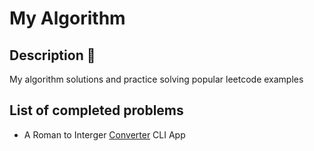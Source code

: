 # My Algorithm

## Description 📖

My algorithm solutions and practice solving popular leetcode examples

## List of completed problems

- A Roman to Interger [Converter](./CLI%20Roman%20to%20Interger/) CLI App